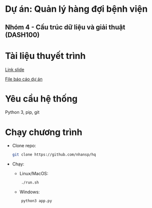 # Dự án: Quản lý hàng đợi bệnh viện
## Nhóm 4 - Cấu trúc dữ liệu và giải thuật (DASH100)

# Tài liệu thuyết trình

[Link slide](https://www.canva.com/design/DAGojEF158E/JdsXQGuN1qQrDziUR4vkRQ/edit)

[File báo cáo dự án](https://github.com/nhansp/hq/raw/refs/heads/main/report.docx)

# Yêu cầu hệ thống

Python 3, pip, git

# Chạy chương trình

* Clone repo:

    ```bash
    git clone https://github.com/nhansp/hq
    ```

* Chạy:

    * Linux/MacOS:
    ```bash
        ./run.sh
    ```

    * Windows:
    ```bash
        python3 app.py
    ```

